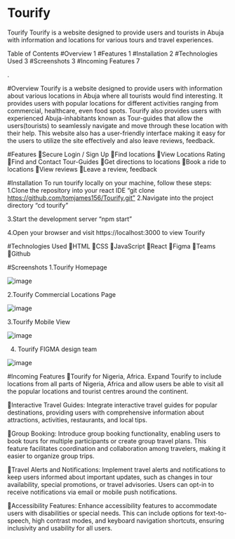 # Tourify
Tourify
Tourify is a website designed to provide users and tourists in Abuja with information and locations for various tours and travel experiences.

Table of Contents
#Overview	1
#Features	1
#Installation	2
#Technologies Used	3
#Screenshots	3
#Incoming Features	7

.

#Overview
Tourify is a website designed to provide users with information about various locations in Abuja where all tourists would find interesting. It provides users with popular locations for different activities ranging from commercial, healthcare, even food spots. Tourify also provides users with experienced Abuja-inhabitants known as Tour-guides that allow the users(tourists) to seamlessly navigate and move through these location with their help. This website also has a user-friendly interface making it easy for the users to utilize the site effectively and also leave reviews, feedback.

#Features
Secure Login / Sign Up
Find locations
View Locations Rating
Find and Contact Tour-Guides
Get directions to locations
Book a ride to locations
View reviews
Leave a review, feedback



#Installation
To run tourify locally on your machine, follow these steps:
1.Clone the repository into your react IDE
	“git clone https://github.com/tomjames156/Tourify.git”
2.Navigate into the project directory
	“cd tourify”

3.Start the development server 
	“npm start”

4.Open your browser and visit https://localhost:3000 to view Tourify



#Technologies Used
HTML
CSS
JavaScript
React
Figma
Teams
Github






#Screenshots
1.Tourify Homepage


![image](https://github.com/tomjames156/Tourify/assets/135606453/0f7cd8f8-9a6b-41fe-be3b-371d5eb7f85d)













2.Tourify Commercial Locations Page


![image]("https://github.com/tomjames156/Tourify/assets/135606453/64973be4-6e3a-44d1-a96f-62a137714957")



3.Tourify Mobile View

![image]("https://github.com/tomjames156/Tourify/assets/135606453/0cea7514-0474-4f74-aa77-9df192a3eb92")


4. Tourify FIGMA design team

![image]("https://github.com/tomjames156/Tourify/assets/135606453/a5e7916b-e4e4-41a3-bd6b-b7acfca1f204")


#Incoming Features
Tourify for Nigeria, Africa.
	Expand Tourify to include locations from all parts of Nigeria, Africa and allow users be able to visit all the popular locations and tourist centres around the continent.

Interactive Travel Guides: 
Integrate interactive travel guides for popular destinations, providing users with comprehensive information about attractions, activities, restaurants, and local tips. 

Group Booking: 
Introduce group booking functionality, enabling users to book tours for multiple participants or create group travel plans. This feature facilitates coordination and collaboration among travelers, making it easier to organize group trips.

Travel Alerts and Notifications: 
Implement travel alerts and notifications to keep users informed about important updates, such as changes in tour availability, special promotions, or travel advisories. Users can opt-in to receive notifications via email or mobile push notifications.

Accessibility Features: 
Enhance accessibility features to accommodate users with disabilities or special needs. This can include options for text-to-speech, high contrast modes, and keyboard navigation shortcuts, ensuring inclusivity and usability for all users.